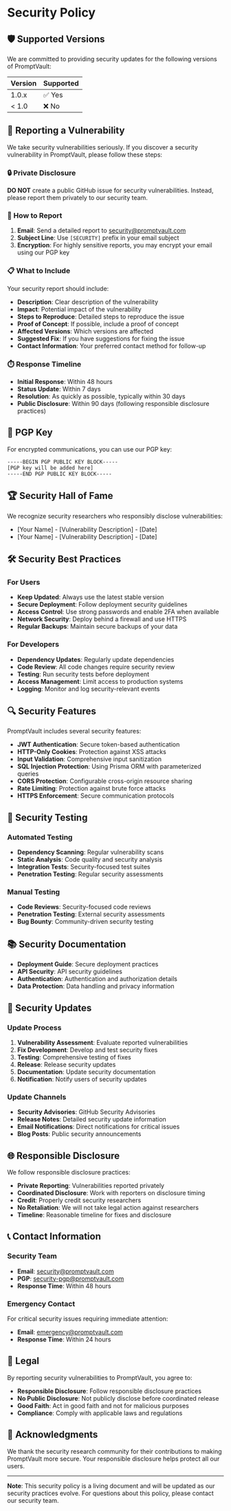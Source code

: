# Security Policy

## 🛡️ Supported Versions

We are committed to providing security updates for the following versions of PromptVault:

| Version | Supported          |
| ------- | ------------------ |
| 1.0.x   | ✅ Yes             |
| < 1.0   | ❌ No              |

## 🚨 Reporting a Vulnerability

We take security vulnerabilities seriously. If you discover a security vulnerability in PromptVault, please follow these steps:

### 🔒 Private Disclosure

**DO NOT** create a public GitHub issue for security vulnerabilities. Instead, please report them privately to our security team.

### 📧 How to Report

1. **Email**: Send a detailed report to [security@promptvault.com](mailto:security@promptvault.com)
2. **Subject Line**: Use `[SECURITY]` prefix in your email subject
3. **Encryption**: For highly sensitive reports, you may encrypt your email using our PGP key

### 📋 What to Include

Your security report should include:

- **Description**: Clear description of the vulnerability
- **Impact**: Potential impact of the vulnerability
- **Steps to Reproduce**: Detailed steps to reproduce the issue
- **Proof of Concept**: If possible, include a proof of concept
- **Affected Versions**: Which versions are affected
- **Suggested Fix**: If you have suggestions for fixing the issue
- **Contact Information**: Your preferred contact method for follow-up

### ⏱️ Response Timeline

- **Initial Response**: Within 48 hours
- **Status Update**: Within 7 days
- **Resolution**: As quickly as possible, typically within 30 days
- **Public Disclosure**: Within 90 days (following responsible disclosure practices)

## 🔐 PGP Key

For encrypted communications, you can use our PGP key:

```
-----BEGIN PGP PUBLIC KEY BLOCK-----
[PGP key will be added here]
-----END PGP PUBLIC KEY BLOCK-----
```

## 🏆 Security Hall of Fame

We recognize security researchers who responsibly disclose vulnerabilities:

- [Your Name] - [Vulnerability Description] - [Date]
- [Your Name] - [Vulnerability Description] - [Date]

## 🛠️ Security Best Practices

### For Users

- **Keep Updated**: Always use the latest stable version
- **Secure Deployment**: Follow deployment security guidelines
- **Access Control**: Use strong passwords and enable 2FA when available
- **Network Security**: Deploy behind a firewall and use HTTPS
- **Regular Backups**: Maintain secure backups of your data

### For Developers

- **Dependency Updates**: Regularly update dependencies
- **Code Review**: All code changes require security review
- **Testing**: Run security tests before deployment
- **Access Management**: Limit access to production systems
- **Logging**: Monitor and log security-relevant events

## 🔍 Security Features

PromptVault includes several security features:

- **JWT Authentication**: Secure token-based authentication
- **HTTP-Only Cookies**: Protection against XSS attacks
- **Input Validation**: Comprehensive input sanitization
- **SQL Injection Protection**: Using Prisma ORM with parameterized queries
- **CORS Protection**: Configurable cross-origin resource sharing
- **Rate Limiting**: Protection against brute force attacks
- **HTTPS Enforcement**: Secure communication protocols

## 🧪 Security Testing

### Automated Testing

- **Dependency Scanning**: Regular vulnerability scans
- **Static Analysis**: Code quality and security analysis
- **Integration Tests**: Security-focused test suites
- **Penetration Testing**: Regular security assessments

### Manual Testing

- **Code Reviews**: Security-focused code reviews
- **Penetration Testing**: External security assessments
- **Bug Bounty**: Community-driven security testing

## 📚 Security Documentation

- **Deployment Guide**: Secure deployment practices
- **API Security**: API security guidelines
- **Authentication**: Authentication and authorization details
- **Data Protection**: Data handling and privacy information

## 🔄 Security Updates

### Update Process

1. **Vulnerability Assessment**: Evaluate reported vulnerabilities
2. **Fix Development**: Develop and test security fixes
3. **Testing**: Comprehensive testing of fixes
4. **Release**: Release security updates
5. **Documentation**: Update security documentation
6. **Notification**: Notify users of security updates

### Update Channels

- **Security Advisories**: GitHub Security Advisories
- **Release Notes**: Detailed security update information
- **Email Notifications**: Direct notifications for critical issues
- **Blog Posts**: Public security announcements

## 🌐 Responsible Disclosure

We follow responsible disclosure practices:

- **Private Reporting**: Vulnerabilities reported privately
- **Coordinated Disclosure**: Work with reporters on disclosure timing
- **Credit**: Properly credit security researchers
- **No Retaliation**: We will not take legal action against researchers
- **Timeline**: Reasonable timeline for fixes and disclosure

## 📞 Contact Information

### Security Team

- **Email**: [security@promptvault.com](mailto:security@promptvault.com)
- **PGP**: [security-pgp@promptvault.com](mailto:security-pgp@promptvault.com)
- **Response Time**: Within 48 hours

### Emergency Contact

For critical security issues requiring immediate attention:

- **Email**: [emergency@promptvault.com](mailto:emergency@promptvault.com)
- **Response Time**: Within 24 hours

## 📄 Legal

By reporting security vulnerabilities to PromptVault, you agree to:

- **Responsible Disclosure**: Follow responsible disclosure practices
- **No Public Disclosure**: Not publicly disclose before coordinated release
- **Good Faith**: Act in good faith and not for malicious purposes
- **Compliance**: Comply with applicable laws and regulations

## 🙏 Acknowledgments

We thank the security research community for their contributions to making PromptVault more secure. Your responsible disclosure helps protect all our users.

---

**Note**: This security policy is a living document and will be updated as our security practices evolve. For questions about this policy, please contact our security team.
